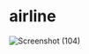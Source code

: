 # airline
![Screenshot (104)](https://user-images.githubusercontent.com/64264883/137791489-65c95b3a-219d-4323-a11e-325b3bd73d13.png)
